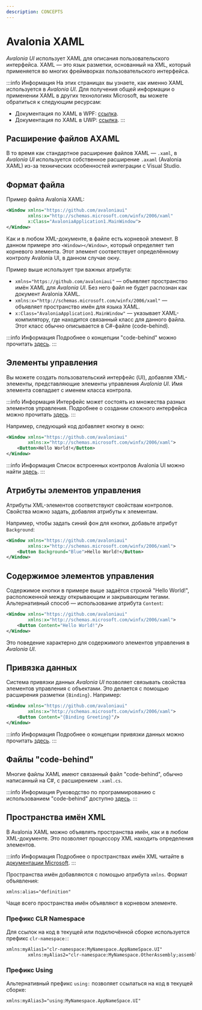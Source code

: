 ```yaml
---
description: CONCEPTS
---
```


# Avalonia XAML

_Avalonia UI_ использует XAML для описания пользовательского интерфейса. XAML — это язык разметки, основанный на XML, который применяется во многих фреймворках пользовательского интерфейса.

:::info Информация
На этих страницах вы узнаете, как именно XAML используется в _Avalonia UI_. Для получения общей информации о применении XAML в других технологиях Microsoft, вы можете обратиться к следующим ресурсам:

- Документация по XAML в WPF: [ссылка](https://docs.microsoft.com/en-us/dotnet/framework/wpf/advanced/xaml-overview-wpf).
- Документация по XAML в UWP: [ссылка](https://docs.microsoft.com/en-us/windows/uwp/xaml-platform/xaml-overview).
  :::

## Расширение файлов AXAML

В то время как стандартное расширение файлов XAML — `.xaml`, в _Avalonia UI_ используется собственное расширение `.axaml` (Avalonia XAML) из-за технических особенностей интеграции с Visual Studio.

## Формат файла

Пример файла Avalonia XAML:

```xml
<Window xmlns="https://github.com/avaloniaui"
        xmlns:x="http://schemas.microsoft.com/winfx/2006/xaml"
        x:Class="AvaloniaApplication1.MainWindow">
</Window>
```

Как и в любом XML-документе, в файле есть корневой элемент. В данном примере это `<Window></Window>`, который определяет тип корневого элемента. Этот элемент соответствует определённому контролу Avalonia UI, в данном случае окну.

Пример выше использует три важных атрибута:

- `xmlns="https://github.com/avaloniaui"` — объявляет пространство имён XAML для _Avalonia UI_. Без него файл не будет распознан как документ Avalonia XAML.
- `xmlns:x="http://schemas.microsoft.com/winfx/2006/xaml"` — объявляет пространство имён для языка XAML.
- `x:Class="AvaloniaApplication1.MainWindow"` — указывает XAML-компилятору, где находится связанный класс для данного файла. Этот класс обычно описывается в C#-файле (code-behind).

:::info Информация
Подробнее о концепции "code-behind" можно прочитать [здесь](code-behind).
:::

## Элементы управления

Вы можете создать пользовательский интерфейс (UI), добавляя XML-элементы, представляющие элементы управления _Avalonia UI_. Имя элемента совпадает с именем класса контрола.

:::info Информация
Интерфейс может состоять из множества разных элементов управления. Подробнее о создании сложного интерфейса можно прочитать [здесь](../../concepts/ui-composition.md).
:::

Например, следующий код добавляет кнопку в окно:

```xml
<Window xmlns="https://github.com/avaloniaui"
        xmlns:x="http://schemas.microsoft.com/winfx/2006/xaml">
    <Button>Hello World!</Button>
</Window>
```

:::info Информация
Список встроенных контролов Avalonia UI можно найти [здесь](../../reference/controls).
:::

## Атрибуты элементов управления

Атрибуты XML-элементов соответствуют свойствам контролов. Свойства можно задать, добавляя атрибуты к элементам.

Например, чтобы задать синий фон для кнопки, добавьте атрибут `Background`:

```xml
<Window xmlns="https://github.com/avaloniaui"
        xmlns:x="http://schemas.microsoft.com/winfx/2006/xaml">
    <Button Background="Blue">Hello World!</Button>
</Window>
```

## Содержимое элементов управления

Содержимое кнопки в примере выше задаётся строкой "Hello World!", расположенной между открывающим и закрывающим тегами. Альтернативный способ — использование атрибута `Content`:

```xml
<Window xmlns="https://github.com/avaloniaui"
        xmlns:x="http://schemas.microsoft.com/winfx/2006/xaml">
    <Button Content="Hello World!"/>
</Window>
```

Это поведение характерно для содержимого элементов управления в _Avalonia UI_.

## Привязка данных

Система привязки данных _Avalonia UI_ позволяет связывать свойства элементов управления с объектами. Это делается с помощью расширения разметки `{Binding}`. Например:

```xml
<Window xmlns="https://github.com/avaloniaui"
        xmlns:x="http://schemas.microsoft.com/winfx/2006/xaml">
    <Button Content="{Binding Greeting}"/>
</Window>
```

:::info Информация
Подробнее о концепции привязки данных можно прочитать [здесь](../data/data-binding).
:::

## Файлы "code-behind"

Многие файлы XAML имеют связанный файл "code-behind", обычно написанный на C#, с расширением `.xaml.cs`.

:::info Информация
Руководство по программированию с использованием "code-behind" доступно [здесь](code-behind).
:::

## Пространства имён XML

В Avalonia XAML можно объявлять пространства имён, как и в любом XML-документе. Это позволяет процессору XML находить определения элементов.

:::info Информация
Подробнее о пространствах имён XML читайте в [документации Microsoft](https://docs.microsoft.com/en-us/dotnet/standard/data/xml/managing-namespaces-in-an-xml-document).
:::

Пространства имён добавляются с помощью атрибута `xmlns`. Формат объявления:

```xml
xmlns:alias="definition"
```

Чаще всего пространства имён объявляют в корневом элементе.

### **Префикс CLR Namespace**

Для ссылок на код в текущей или подключённой сборке используется префикс `clr-namespace:`:

```xml
xmlns:myAlias1="clr-namespace:MyNamespace.AppNameSpace.UI"
        xmlns:myAlias2="clr-namespace:MyNamespace.OtherAssembly;assembly=OtherAssembly"
```

### **Префикс Using**

Альтернативный префикс `using:` позволяет ссылаться на код в текущей сборке:

```xml
xmlns:myAlias3="using:MyNamespace.AppNameSpace.UI"
```